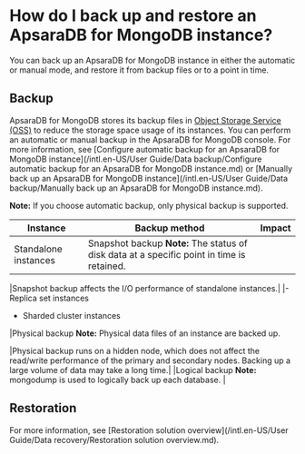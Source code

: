 # How do I back up and restore an ApsaraDB for MongoDB instance?

You can back up an ApsaraDB for MongoDB instance in either the automatic or manual mode, and restore it from backup files or to a point in time.

## Backup

ApsaraDB for MongoDB stores its backup files in [Object Storage Service \(OSS\)](~~31817~~) to reduce the storage space usage of its instances. You can perform an automatic or manual backup in the ApsaraDB for MongoDB console. For more information, see [Configure automatic backup for an ApsaraDB for MongoDB instance](/intl.en-US/User Guide/Data backup/Configure automatic backup for an ApsaraDB for MongoDB instance.md) or [Manually back up an ApsaraDB for MongoDB instance](/intl.en-US/User Guide/Data backup/Manually back up an ApsaraDB for MongoDB instance.md).

**Note:** If you choose automatic backup, only physical backup is supported.

|Instance|Backup method|Impact|
|--------|-------------|------|
|Standalone instances|Snapshot backup **Note:** The status of disk data at a specific point in time is retained.

|Snapshot backup affects the I/O performance of standalone instances.|
|-   Replica set instances
-   Sharded cluster instances

|Physical backup **Note:** Physical data files of an instance are backed up.

|Physical backup runs on a hidden node, which does not affect the read/write performance of the primary and secondary nodes. Backing up a large volume of data may take a long time.|
|Logical backup **Note:** mongodump is used to logically back up each database. |

## Restoration

For more information, see [Restoration solution overview](/intl.en-US/User Guide/Data recovery/Restoration solution overview.md).

